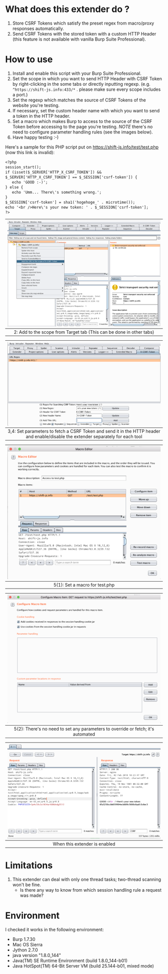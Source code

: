 # What does this extender do ?
1. Store CSRF Tokens which satisfy the preset regex from macro/proxy responses automatically.
2. Send CSRF Tokens with the stored token with a custom HTTP Header (this feature is not available with vanilla Burp Suite Professional).

# How to use

1. Install and enable this script with your Burp Suite Professional.
2. Set the scope in which you want to send HTTP Header with CSRF Token by right-clicking in the some tabs or directly inputting regexp. (e.g. ```^https://shift-js.info:433/*``` . please make sure every scope includes a port.)
3. Set the regexp which matches the source of CSRF Tokens of the website you're testing.
4. If necessary, set the custom header name with which you want to send a token in the HTTP header.
5. Set a macro which makes Burp to access to the source of the CSRF Token before accessing to the page you're testing. *NOTE* there's no need to configure parameter handling rules (see the images below).
6. Have happy testing :-)

Here's a sample for this PHP script put on https://shift-js.info/test/test.php (now this link is invalid):
```
<?php
session_start();
if (isset($_SERVER['HTTP_X_CSRF_TOKEN']) && $_SERVER['HTTP_X_CSRF_TOKEN'] == $_SESSION['csrf-token']) {
   echo 'GOOD :-)';
} else {
   echo 'Umm... There\'s something wrong.';
}
$_SESSION['csrf-token'] = sha1('hogehoge_' . microtime());
echo '<br />Here\'s your new token: ' . $_SESSION['csrf-token'];
?>
```

|![Step 2](img/step2.png "Add to the scope from Target tab (This can be done in other tabs)")|
|:--:|
|2: Add to the scope from Target tab (This can be done in other tabs)|

|![Step 3, 4](img/step3-4.png "Set parameters to fetch a CSRF Token and send it in the HTTP header and enable/disable the extender separately for each tool")|
|:--:|
|3,4: Set parameters to fetch a CSRF Token and send it in the HTTP header and enable/disable the extender separately for each tool|

|![Step 5](img/step5.1.png "Set a macro for test.php")|
|:--:|
|5(1): Set a macro for test.php|

|![Step 5](img/step5.2.png "There's no need to set any parameters to override or fetch; it's automated")|
|:--:|
|5(2): There's no need to set any parameters to override or fetch; it's automated|

|![When this extender is working](img/test01.png "When this extender is enabled")|
|:--:|
|When this extender is enabled|


# Limitations

1. This extender can deal with only one thread tasks; two-thread scanning won't be fine.
   - Is there any way to know from which session handling rule a request was made?
   
# Environment
I checked it works in the following environment:

- Burp 1.7.30
- Mac OS Sierra
- Jython 2.7.0
- java version "1.8.0_144"
- Java(TM) SE Runtime Environment (build 1.8.0_144-b01)
- Java HotSpot(TM) 64-Bit Server VM (build 25.144-b01, mixed mode)
